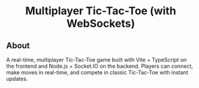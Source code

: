 <div align="center">
<h1> Multiplayer Tic-Tac-Toe (with WebSockets)</h1>
</div>

<h2>About</h2>
<p>A real-time, multiplayer Tic-Tac-Toe game built with Vite + TypeScript on the frontend and Node.js + Socket.IO on the backend. Players can connect, make moves in real-time, and compete in classic Tic-Tac-Toe with instant updates.</p>

